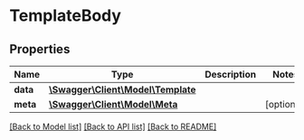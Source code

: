 # TemplateBody

## Properties
Name | Type | Description | Notes
------------ | ------------- | ------------- | -------------
**data** | [**\Swagger\Client\Model\Template**](Template.md) |  | 
**meta** | [**\Swagger\Client\Model\Meta**](Meta.md) |  | [optional] 

[[Back to Model list]](../README.md#documentation-for-models) [[Back to API list]](../README.md#documentation-for-api-endpoints) [[Back to README]](../README.md)


